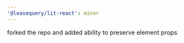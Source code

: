 ```yaml
---
'@leasequery/lit-react': minor
---
```


forked the repo and added ability to preserve element props
